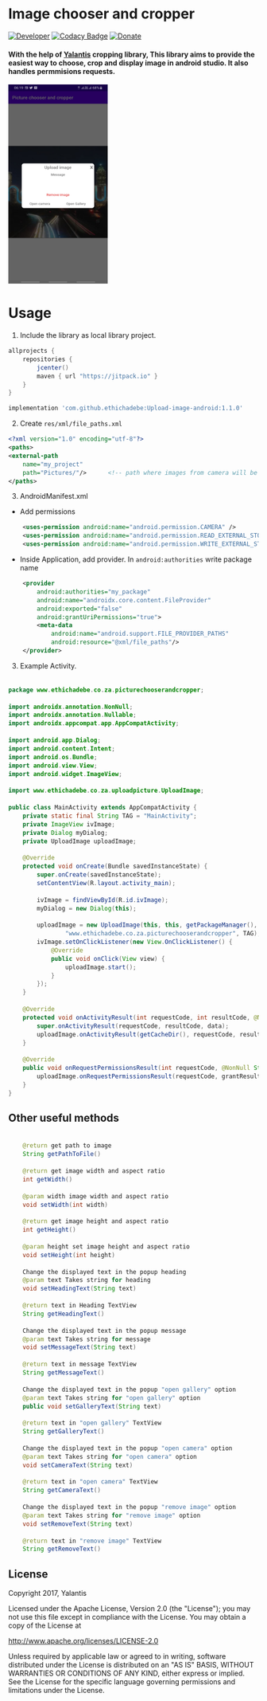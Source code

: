 # Image chooser and cropper

[![Developer](https://img.shields.io/badge/Developer%20Website-Ethic%20Hadebe-green.svg)](http://ethichadebe.cf/?i=1)
[![Codacy Badge](https://api.codacy.com/project/badge/Grade/42eb7b00b93645c0812c045ab26cb3b7)](https://www.codacy.com/app/dvg4000/circle-menu-android?utm_source=github.com&amp;utm_medium=referral&amp;utm_content=Ramotion/circle-menu-android&amp;utm_campaign=Badge_Grade)
[![Donate](https://img.shields.io/badge/Version-1.1.0-blue.svg)](https://paypal.me/Ramotion)

#### With the help of [Yalantis](https://yalantis.com/?utm_source=github) cropping library, This library aims to provide the easiest way to choose, crop and display image in android studio. It also handles permmisions requests.

<img src="preview.jpg" width="200" height="400">

# Usage

1. Include the library as local library project.

```groovy
allprojects {
	repositories {
		jcenter()
		maven { url "https://jitpack.io" }
	}
}
```

```groovy 
implementation 'com.github.ethichadebe:Upload-image-android:1.1.0' 
```

2. Create ```res/xml/file_paths.xml```

```xml
<?xml version="1.0" encoding="utf-8"?>
<paths>
<external-path
    name="my_project"	
    path="Pictures/"/>		<!-- path where images from camera will be stored -->
</paths>
```

3. AndroidManifest.xml

* Add permissions
```xml
    <uses-permission android:name="android.permission.CAMERA" />
    <uses-permission android:name="android.permission.READ_EXTERNAL_STORAGE" />
    <uses-permission android:name="android.permission.WRITE_EXTERNAL_STORAGE" />
```

* Inside Application, add provider. In ```android:authorities``` write package name
```xml
    <provider
        android:authorities="my_package"
        android:name="androidx.core.content.FileProvider"
        android:exported="false"
        android:grantUriPermissions="true">
        <meta-data
            android:name="android.support.FILE_PROVIDER_PATHS"
            android:resource="@xml/file_paths"/>
    </provider>
```

3. Example Activity.

```java

package www.ethichadebe.co.za.picturechooserandcropper;

import androidx.annotation.NonNull;
import androidx.annotation.Nullable;
import androidx.appcompat.app.AppCompatActivity;

import android.app.Dialog;
import android.content.Intent;
import android.os.Bundle;
import android.view.View;
import android.widget.ImageView;

import www.ethichadebe.co.za.uploadpicture.UploadImage;

public class MainActivity extends AppCompatActivity {
    private static final String TAG = "MainActivity";
    private ImageView ivImage;
    private Dialog myDialog;
    private UploadImage uploadImage;

    @Override
    protected void onCreate(Bundle savedInstanceState) {
        super.onCreate(savedInstanceState);
        setContentView(R.layout.activity_main);

        ivImage = findViewById(R.id.ivImage);
        myDialog = new Dialog(this);

        uploadImage = new UploadImage(this, this, getPackageManager(), myDialog, ivImage,
                "www.ethichadebe.co.za.picturechooserandcropper", TAG);
        ivImage.setOnClickListener(new View.OnClickListener() {
            @Override
            public void onClick(View view) {
                uploadImage.start();
            }
        });
    }

    @Override
    protected void onActivityResult(int requestCode, int resultCode, @Nullable Intent data) {
        super.onActivityResult(requestCode, resultCode, data);
        uploadImage.onActivityResult(getCacheDir(), requestCode, resultCode, data);
    }

    @Override
    public void onRequestPermissionsResult(int requestCode, @NonNull String[] permissions, @NonNull int[] grantResults) {
        uploadImage.onRequestPermissionsResult(requestCode, grantResults);
    }
}

```

## Other useful methods 
```java

    @return get path to image
    String getPathToFile()

    @return get image width and aspect ratio
    int getWidth()

    @param width image width and aspect ratio
    void setWidth(int width)

    @return get image height and aspect ratio
    int getHeight()

    @param height set image height and aspect ratio
    void setHeight(int height)

    Change the displayed text in the popup heading
    @param text Takes string for heading
    void setHeadingText(String text)

    @return text in Heading TextView
    String getHeadingText()

    Change the displayed text in the popup message
    @param text Takes string for message
    void setMessageText(String text)

    @return text in message TextView
    String getMessageText()

    Change the displayed text in the popup "open gallery" option
    @param text Takes string for "open gallery" option
    public void setGalleryText(String text)

    @return text in "open gallery" TextView
    String getGalleryText()

    Change the displayed text in the popup "open camera" option
    @param text Takes string for "open camera" option
    void setCameraText(String text)

    @return text in "open camera" TextView
    String getCameraText()

    Change the displayed text in the popup "remove image" option
    @param text Takes string for "remove image" option
    void setRemoveText(String text)

    @return text in "remove image" TextView
    String getRemoveText()

```

## License

Copyright 2017, Yalantis

Licensed under the Apache License, Version 2.0 (the "License");
you may not use this file except in compliance with the License.
You may obtain a copy of the License at

http://www.apache.org/licenses/LICENSE-2.0

Unless required by applicable law or agreed to in writing, software
distributed under the License is distributed on an "AS IS" BASIS,
WITHOUT WARRANTIES OR CONDITIONS OF ANY KIND, either express or implied.
See the License for the specific language governing permissions and
limitations under the License.